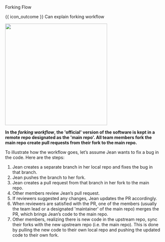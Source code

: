 <span id="title">Forking Flow</span>

<span id="prereqs"></span>

<span id="outcomes">{{ icon_outcome }} Can explain forking workflow</span>

<div id="body">

<img src="{{baseUrl}}/revisionControl/forkingWorkflow/images/diagram.png" height="330" />
<p/>

**In the _forking workflow_, the 'official' version of the software is kept in a remote repo designated as the 'main repo'. All team members fork the main repo create pull requests from their fork to the main repo.**

To illustrate how the workflow goes, let’s assume Jean wants to fix a bug in the code. Here are the steps:

1. Jean creates a separate branch in her local repo and fixes the bug in that branch.
2. Jean pushes the branch to her fork.
3. Jean creates a pull request from that branch in her fork to the main repo.
4. Other members review Jean’s pull request.
5. If reviewers suggested any changes, Jean updates the PR accordingly.
6. When reviewers are satisfied with the PR, one of the members (usually the team lead or a designated 'maintainer' of the main repo) merges the PR, which brings Jean’s code to the main repo.
7. Other members, realizing there is new code in the upstream repo, sync their forks with the new upstream repo (i.e. the main repo). This is done by pulling the new code to their own local repo and pushing the updated code to their own fork.

</div>

<div id="extras">
  <include src="resources.md" />
</div>